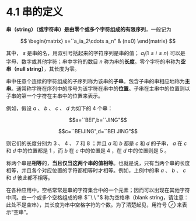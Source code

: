 # 4.1 串的定义
**串（string）（或字符串）是由零个或多个字符组成的有限序列**，一般记为

$$
\begin{matrix}
 s=``a_ia_2\cdots a_n" & (n≥0)
\end{matrix}
$$

其中， $s$ 是串的名，用双引号括起来的字符序列是串的值； $a_i(1≤i≤n)$ 可以是字母、数字或其他字符；串中字符的数目 $n$ 称为串的**长度**。零个字符的串称为**空串（null string）**，其长度为零。

串中任意个连续的字符组成的子序列称为该串的**子串**。包含子串的串相应地称为**主串**。通常称字符在序列中的序号为该字符在串中的**位置**。子串在主串中的位置则以子串的第一个字符在主串中的位置来表示。

例如，假设 $a$ 、 $b$ 、 $c$ 、 $d$ 为如下的 4 个串：

$$a=``BEI",b=``JING"$$

$$c=``BEIJING",d=``BEI JING"$$

则它们的长度分别为 $3$ 、 $4$ 、 $7$ 和 $8$ ；并且 $a$ 和 $b$ 都是 $c$ 和 $d$ 的子串， $a$ 在 $c$ 和 $d$ 中的位置都是 $1$ ，而 $b$ 在 $c$ 中的位置是 $4$ ，在 $d$ 中的位置则是 $5$ 。

称两个串是**相等**的，**当且仅当这两个串的值相等**。也就是说，只有当两个串的长度相等，并且各个对应位置的字符都相等时才相等。例如，上例中的串 $a$ 、 $b$ 、 $c$ 和 $d$ 彼此都不相等。

在各种应用中，空格常常是串的字符集合中的一个元素；因而可以出现在其他字符中间。由一个或多个空格组成的串 $``\ \ "$ 称为空格串（blank string，请注意：此处不是空串），其长度为串中空格字符的个数。为了清楚起见，用符号 $\oslash$ 来表示“空串”。
